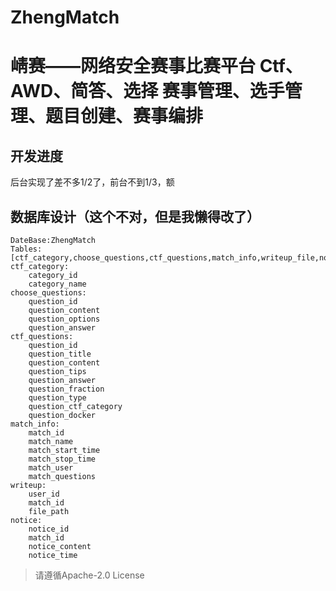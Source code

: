 # ZhengMatch
# 崝赛——网络安全赛事比赛平台    Ctf、AWD、简答、选择    赛事管理、选手管理、题目创建、赛事编排

## 开发进度  
  
后台实现了差不多1/2了，前台不到1/3，额  


## 数据库设计（这个不对，但是我懒得改了）  
```
DateBase:ZhengMatch  
Tables:[ctf_category,choose_questions,ctf_questions,match_info,writeup_file,notice]
ctf_category:
    category_id
    category_name
choose_questions:
    question_id
    question_content
    question_options
    question_answer
ctf_questions:
    question_id
    question_title
    question_content
    question_tips
    question_answer
    question_fraction
    question_type
    question_ctf_category
    question_docker
match_info:
    match_id
    match_name
    match_start_time
    match_stop_time
    match_user
    match_questions
writeup:
    user_id
    match_id
    file_path
notice:
    notice_id
    match_id
    notice_content
    notice_time
```


> 请遵循Apache-2.0 License